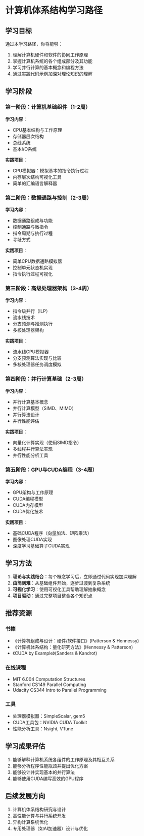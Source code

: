 # 计算机体系结构学习路径

## 学习目标

通过本学习路径，你将能够：
1. 理解计算机硬件和软件的协同工作原理
2. 掌握计算机系统的各个组成部分及其功能
3. 学习并行计算的基本概念和编程方法
4. 通过实践代码示例加深对理论知识的理解

## 学习阶段

### 第一阶段：计算机基础组件（1-2周）

**学习内容**：
- CPU基本结构与工作原理
- 存储器层次结构
- 总线系统
- 基本I/O系统

**实践项目**：
- CPU模拟器：模拟基本的指令执行过程
- 内存层次结构可视化工具
- 简单的汇编语言解释器

### 第二阶段：数据通路与控制（2-3周）

**学习内容**：
- 数据通路组成与功能
- 控制通路与微指令
- 指令周期与执行过程
- 寻址方式

**实践项目**：
- 简单CPU数据通路模拟器
- 控制单元状态机实现
- 指令执行过程可视化

### 第三阶段：高级处理器架构（3-4周）

**学习内容**：
- 指令级并行（ILP）
- 流水线技术
- 分支预测与推测执行
- 多核处理器架构

**实践项目**：
- 流水线CPU模拟器
- 分支预测算法实现与比较
- 多核处理器任务调度模拟

### 第四阶段：并行计算基础（2-3周）

**学习内容**：
- 并行计算基本概念
- 并行计算模型（SIMD、MIMD）
- 并行算法设计
- 并行性能评估

**实践项目**：
- 向量化计算实现（使用SIMD指令）
- 多线程并行算法实现
- 并行性能分析工具

### 第五阶段：GPU与CUDA编程（3-4周）

**学习内容**：
- GPU架构与工作原理
- CUDA编程模型
- CUDA内存模型
- CUDA优化技术

**实践项目**：
- 基础CUDA程序（向量加法、矩阵乘法）
- 图像处理CUDA实现
- 深度学习基础算子CUDA实现

## 学习方法

1. **理论与实践结合**：每个概念学习后，立即通过代码实现加深理解
2. **由简到难**：从基础组件开始，逐步过渡到复杂系统
3. **可视化学习**：使用可视化工具帮助理解抽象概念
4. **项目驱动**：通过完整项目整合各个知识点

## 推荐资源

### 书籍
- 《计算机组成与设计：硬件/软件接口》(Patterson & Hennessy)
- 《计算机体系结构：量化研究方法》(Hennessy & Patterson)
- 《CUDA by Example》(Sanders & Kandrot)

### 在线课程
- MIT 6.004 Computation Structures
- Stanford CS149 Parallel Computing
- Udacity CS344 Intro to Parallel Programming

### 工具
- 处理器模拟器：SimpleScalar, gem5
- CUDA工具包：NVIDIA CUDA Toolkit
- 性能分析工具：Nsight, VTune

## 学习成果评估

1. 能够解释计算机系统各组件的工作原理及其相互关系
2. 能够分析程序性能瓶颈并提出优化方案
3. 能够设计并实现基本的并行算法
4. 能够使用CUDA编写高效的GPU程序

## 后续发展方向

1. 计算机体系结构研究与设计
2. 高性能计算与并行系统开发
3. 异构计算系统优化
4. 专用处理器（如AI加速器）设计与优化 